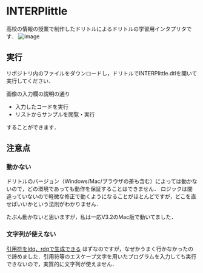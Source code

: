 # INTERPlittle
高校の情報の授業で制作したドリトルによるドリトルの学習用インタプリタです．
![image](https://user-images.githubusercontent.com/49985092/95007498-a118c100-064b-11eb-8ec7-4cbe32e6c97a.png)

## 実行
リポジトリ内のファイルをダウンロードし，ドリトルでINTERPlittle.dtlを開いて実行してください．

画像の入力欄の説明の通り

* 入力したコードを実行
* リストからサンプルを閲覧・実行

することができます．

## 注意点
### 動かない
ドリトルのバージョン（Windows/Mac/ブラウザの差も含む）によっては動かないので，どの環境であっても動作を保証することはできません．
ロジックは間違っていないので軽微な修正で動くようになることがほとんどですが，どこを直せばいいかという法則がわかりません．

たぶん動かないと思いますが，私は一応V3.2のMac版で動いてました．

### 文字列が使えない
[引用符をldq，rdqで生成できる](https://dolittle.eplang.jp/ref_basic?s[]=%E5%BC%95%E7%94%A8%E7%AC%A6#%E6%96%87%E5%AD%97%E5%88%97)
はずなのですが，なぜかうまく行かなかったので諦めました．引用符等のエスケープ文字を用いたプログラムを入力しても実行できないので，実質的に文字列が使えません．
